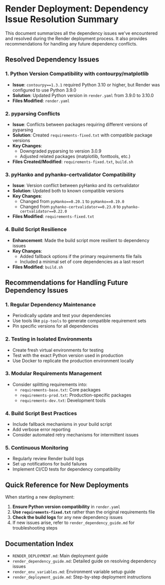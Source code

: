 # Render Deployment: Dependency Issue Resolution Summary

This document summarizes all the dependency issues we've encountered and resolved during the Render deployment process. It also provides recommendations for handling any future dependency conflicts.

## Resolved Dependency Issues

### 1. Python Version Compatibility with contourpy/matplotlib
- **Issue**: `contourpy==1.3.1` required Python 3.10 or higher, but Render was configured to use Python 3.9.0
- **Solution**: Updated Python version in `render.yaml` from 3.9.0 to 3.10.0
- **Files Modified**: `render.yaml`

### 2. pyparsing Conflicts
- **Issue**: Conflicts between packages requiring different versions of pyparsing
- **Solution**: Created `requirements-fixed.txt` with compatible package versions
- **Key Changes**: 
  - Downgraded pyparsing to version 3.0.9
  - Adjusted related packages (matplotlib, fonttools, etc.)
- **Files Created/Modified**: `requirements-fixed.txt`, `build.sh`

### 3. pyHanko and pyhanko-certvalidator Compatibility
- **Issue**: Version conflict between pyHanko and its certvalidator
- **Solution**: Updated both to known compatible versions
- **Key Changes**:
  - Changed from `pyHanko==0.20.1` to `pyHanko==0.19.0`
  - Changed from `pyhanko-certvalidator==0.23.0` to `pyhanko-certvalidator==0.22.0`
- **Files Modified**: `requirements-fixed.txt`

### 4. Build Script Resilience
- **Enhancement**: Made the build script more resilient to dependency issues
- **Key Changes**:
  - Added fallback options if the primary requirements file fails
  - Included a minimal set of core dependencies as a last resort
- **Files Modified**: `build.sh`

## Recommendations for Handling Future Dependency Issues

### 1. Regular Dependency Maintenance
- Periodically update and test your dependencies
- Use tools like `pip-tools` to generate compatible requirement sets
- Pin specific versions for all dependencies

### 2. Testing in Isolated Environments
- Create fresh virtual environments for testing
- Test with the exact Python version used in production
- Use Docker to replicate the production environment locally

### 3. Modular Requirements Management
- Consider splitting requirements into:
  - `requirements-base.txt`: Core packages
  - `requirements-prod.txt`: Production-specific packages
  - `requirements-dev.txt`: Development tools

### 4. Build Script Best Practices
- Include fallback mechanisms in your build script
- Add verbose error reporting
- Consider automated retry mechanisms for intermittent issues

### 5. Continuous Monitoring
- Regularly review Render build logs
- Set up notifications for build failures
- Implement CI/CD tests for dependency compatibility

## Quick Reference for New Deployments

When starting a new deployment:

1. **Ensure Python version compatibility** in `render.yaml`
2. **Use `requirements-fixed.txt`** rather than the original requirements file
3. **Check the build logs** for any new dependency issues
4. If new issues arise, refer to `render_dependency_guide.md` for troubleshooting steps

## Documentation Index

- `RENDER_DEPLOYMENT.md`: Main deployment guide
- `render_dependency_guide.md`: Detailed guide on resolving dependency issues
- `render_env_variables.md`: Environment variable setup guide
- `render_deployment_guide.md`: Step-by-step deployment instructions 